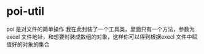 # poi-util
poi 是对文件的简单操作 我在此封装了一个工具类，里面只有一个方法，参数为excel 文件地址，和想要封装成数组的对象，这样你可以得到根据execl 文件中赋值好的对象的集合
